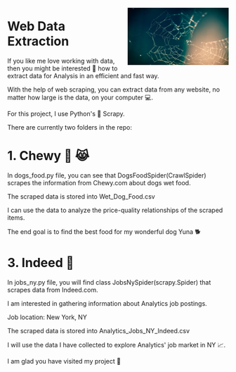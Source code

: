 <img
  align="right"
  src="logo.jpg"
  style="width: 230px; height: 130px"> 
# Web Data Extraction

If you like me love working with data, then you might be interested 👀 how to extract data for Analysis in an efficient and fast way.

With the help of web scraping, you can extract data from any website, no matter how large is the data, on your computer 💻. 

For this project, I use Python's 🐍 Scrapy.

There are currently two folders in the repo:

# 1. Chewy 🐶 😹

In dogs_food.py file, you can see that DogsFoodSpider(CrawlSpider) scrapes the information from Chewy.com about dogs wet food.

The scraped data is stored into Wet_Dog_Food.csv

I can use the data to analyze the price-quality relationships of the scraped items. 

The end goal is to find the best food for my wonderful dog Yuna 🐕

# 3. Indeed 👷

In jobs_ny.py file, you will find class JobsNySpider(scrapy.Spider) that scrapes data from Indeed.com.

I am interested in gathering information about Analytics job postings.

Job location: New York, NY

The scraped data is stored into Analytics_Jobs_NY_Indeed.csv

I will use the data I have collected to explore Analytics' job market in NY 📈.


I am glad you have visited my project 🌹
